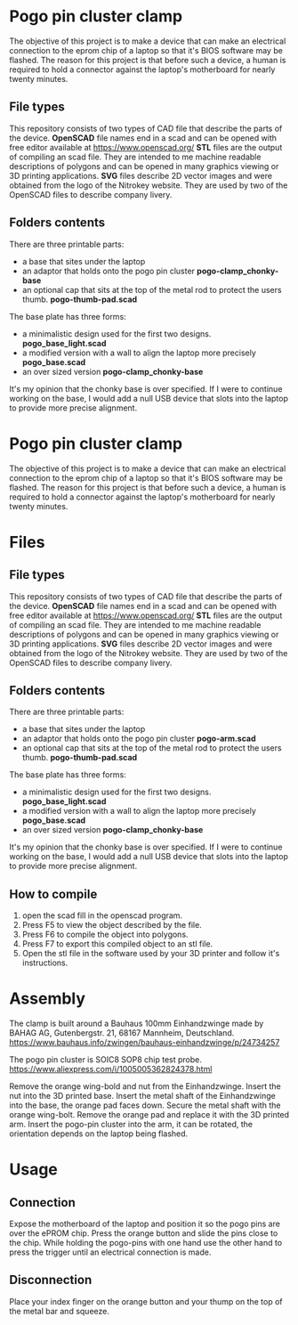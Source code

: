 # Pogo pin cluster clamp

The objective of this project is to make a device that can make an electrical connection to the eprom chip of a laptop so that it's BIOS software may be flashed. The reason for this project is that before such a device, a human is required to hold a connector against the laptop's motherboard for nearly twenty minutes.


## File types

This repository consists of two types of CAD file that describe the parts of the device.
**OpenSCAD** file names end in a scad and can be opened with  free editor available at https://www.openscad.org/
**STL** files are the output of compiling an scad file. They are intended to me machine readable descriptions of polygons and can be opened in many graphics viewing or 3D printing applications.
**SVG** files describe 2D vector images and were obtained from the logo of the Nitrokey website. They are used by two of the OpenSCAD files to describe company livery.

## Folders contents
There are three printable parts:
* a base that sites under the laptop
* an adaptor that holds onto the pogo pin cluster **pogo-clamp_chonky-base**
* an optional cap that sits at the top of the metal rod to protect the users thumb. **pogo-thumb-pad.scad**

The base plate has three forms:
* a minimalistic design used for the first two designs. **pogo_base_light.scad**
* a modified version with a wall to align the laptop more precisely **pogo_base.scad**
* an over sized version **pogo-clamp_chonky-base**

It's my opinion that the chonky base is over specified.
If I were to continue working on the base, I would add a null USB device that slots into the laptop to provide more precise alignment.
# Pogo pin cluster clamp

The objective of this project is to make a device that can make an electrical connection to the eprom chip of a laptop so that it's BIOS software may be flashed. The reason for this project is that before such a device, a human is required to hold a connector against the laptop's motherboard for nearly twenty minutes.


# Files

## File types

This repository consists of two types of CAD file that describe the parts of the device.
**OpenSCAD** file names end in a scad and can be opened with  free editor available at https://www.openscad.org/
**STL** files are the output of compiling an scad file. They are intended to me machine readable descriptions of polygons and can be opened in many graphics viewing or 3D printing applications.
**SVG** files describe 2D vector images and were obtained from the logo of the Nitrokey website. They are used by two of the OpenSCAD files to describe company livery.

## Folders contents
There are three printable parts:
* a base that sites under the laptop
* an adaptor that holds onto the pogo pin cluster **pogo-arm.scad**
* an optional cap that sits at the top of the metal rod to protect the users thumb. **pogo-thumb-pad.scad**

The base plate has three forms:
* a minimalistic design used for the first two designs. **pogo_base_light.scad**
* a modified version with a wall to align the laptop more precisely **pogo_base.scad**
* an over sized version **pogo-clamp_chonky-base**

It's my opinion that the chonky base is over specified.
If I were to continue working on the base, I would add a null USB device that slots into the laptop to provide more precise alignment.

## How to compile
1) open the scad fill in the openscad program.
2) Press F5 to view the object described by the file.
3) Press F6 to compile the object into polygons.
4) Press F7 to export this compiled object to an stl file.
5) Open the stl file in the software used by your 3D printer and follow it's instructions.

# Assembly

The clamp is built around a Bauhaus 100mm Einhandzwinge made by BAHAG AG, Gutenbergstr. 21, 68167 Mannheim, Deutschland. https://www.bauhaus.info/zwingen/bauhaus-einhandzwinge/p/24734257

The pogo pin cluster is SOIC8 SOP8 chip test probe. https://www.aliexpress.com/i/1005005362824378.html

Remove the orange wing-bold and nut from the Einhandzwinge.
Insert the nut into the 3D printed base.
Insert the metal shaft of the Einhandzwinge into the base, the orange pad faces down.
Secure the metal shaft with the orange wing-bolt.
Remove the orange pad and replace it with the 3D printed arm.
Insert the pogo-pin cluster into the arm, it can be rotated, the orientation depends on the laptop being flashed.

# Usage

## Connection
Expose the motherboard of the laptop and position it so the pogo pins are over the ePROM chip.
Press the orange button and slide the pins close to the chip.
While holding the pogo-pins with one hand use the other hand to press the trigger until an electrical connection is made.

## Disconnection
Place your index finger on the orange button and your thump on the top of the metal bar and squeeze.

